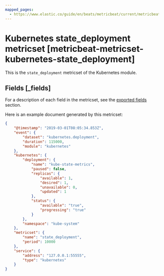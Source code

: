 ```yaml
---
mapped_pages:
  - https://www.elastic.co/guide/en/beats/metricbeat/current/metricbeat-metricset-kubernetes-state_deployment.html
---
```


# Kubernetes state_deployment metricset [metricbeat-metricset-kubernetes-state_deployment]

This is the `state_deployment` metricset of the Kubernetes module.

## Fields [_fields]

For a description of each field in the metricset, see the [exported fields](/reference/metricbeat/exported-fields-kubernetes.md) section.

Here is an example document generated by this metricset:

```json
{
    "@timestamp": "2019-03-01T08:05:34.853Z",
    "event": {
        "dataset": "kubernetes.deployment",
        "duration": 115000,
        "module": "kubernetes"
    },
    "kubernetes": {
        "deployment": {
            "name": "kube-state-metrics",
            "paused": false,
            "replicas": {
                "available": 1,
                "desired": 1,
                "unavailable": 0,
                "updated": 1
            },
            "status": {
                "available": "true",
                "progressing": "true"
            }
        },
        "namespace": "kube-system"
    },
    "metricset": {
        "name": "state_deployment",
        "period": 10000
    },
    "service": {
        "address": "127.0.0.1:55555",
        "type": "kubernetes"
    }
}
```

